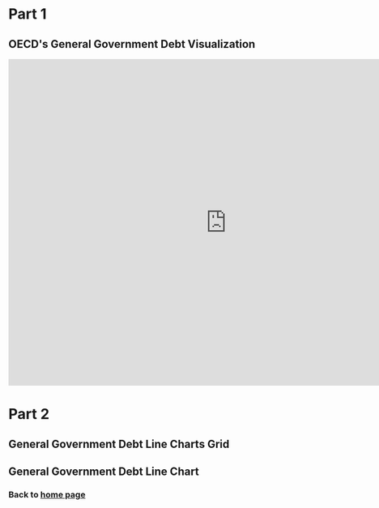 # Part 1
## OECD's General Government Debt Visualization
<iframe src="https://data.oecd.org/chart/69o7" width="860" height="645" style="border: 0" mozallowfullscreen="true" webkitallowfullscreen="true" allowfullscreen="true"><a href="https://data.oecd.org/chart/69o7" target="_blank">OECD Chart: General government debt, Total, % of GDP, Annual, 2016</a></iframe>

# Part 2
## General Government Debt Line Charts Grid
<div class="flourish-embed flourish-chart" data-src="visualisation/4243163"><script src="https://public.flourish.studio/resources/embed.js"></script></div>

## General Government Debt Line Chart
<div class="flourish-embed flourish-chart" data-src="visualisation/4273342"><script src="https://public.flourish.studio/resources/embed.js"></script></div>

### Back to [home page](/README.md)
